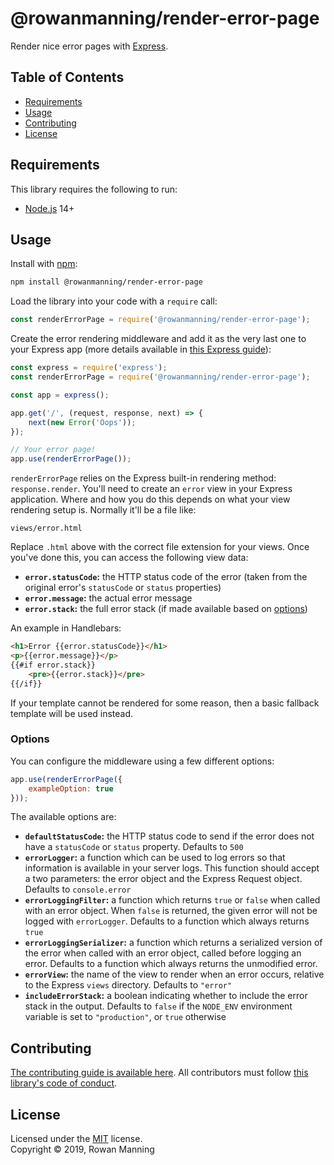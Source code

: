 
# @rowanmanning/render-error-page

Render nice error pages with [Express](https://expressjs.com).


## Table of Contents

  * [Requirements](#requirements)
  * [Usage](#usage)
  * [Contributing](#contributing)
  * [License](#license)


## Requirements

This library requires the following to run:

  * [Node.js](https://nodejs.org/) 14+


## Usage

Install with [npm](https://www.npmjs.com/):

```sh
npm install @rowanmanning/render-error-page
```

Load the library into your code with a `require` call:

```js
const renderErrorPage = require('@rowanmanning/render-error-page');
```

Create the error rendering middleware and add it as the very last one to your Express app (more details available in [this Express guide](https://expressjs.com/en/guide/error-handling.html)):

```js
const express = require('express');
const renderErrorPage = require('@rowanmanning/render-error-page');

const app = express();

app.get('/', (request, response, next) => {
    next(new Error('Oops'));
});

// Your error page!
app.use(renderErrorPage());
```

`renderErrorPage` relies on the Express built-in rendering method: `response.render`. You'll need to create an `error` view in your Express application. Where and how you do this depends on what your view rendering setup is. Normally it'll be a file like:

```
views/error.html
```

Replace `.html` above with the correct file extension for your views. Once you've done this, you can access the following view data:

  * **`error.statusCode`:** the HTTP status code of the error (taken from the original error's `statusCode` or `status` properties)
  * **`error.message`:** the actual error message
  * **`error.stack`:** the full error stack (if made available based on [options](#options))

An example in Handlebars:

```html
<h1>Error {{error.statusCode}}</h1>
<p>{{error.message}}</p>
{{#if error.stack}}
    <pre>{{error.stack}}</pre>
{{/if}}
```

If your template cannot be rendered for some reason, then a basic fallback template will be used instead.

### Options

You can configure the middleware using a few different options:

```js
app.use(renderErrorPage({
    exampleOption: true
}));
```

The available options are:

  * **`defaultStatusCode`:** the HTTP status code to send if the error does not have a `statusCode` or `status` property. Defaults to `500`
  * **`errorLogger`:** a function which can be used to log errors so that information is available in your server logs. This function should accept a two parameters: the error object and the Express Request object. Defaults to `console.error`
  * **`errorLoggingFilter`:** a function which returns `true` or `false` when called with an error object. When `false` is returned, the given error will not be logged with `errorLogger`. Defaults to a function which always returns `true`
  * **`errorLoggingSerializer`:** a function which returns a serialized version of the error when called with an error object, called before logging an error. Defaults to a function which always returns the unmodified error.
  * **`errorView`:** the name of the view to render when an error occurs, relative to the Express `views` directory. Defaults to `"error"`
  * **`includeErrorStack`:** a boolean indicating whether to include the error stack in the output. Defaults to `false` if the `NODE_ENV` environment variable is set to `"production"`, or `true` otherwise


## Contributing

[The contributing guide is available here](docs/contributing.md). All contributors must follow [this library's code of conduct](docs/code_of_conduct.md).


## License

Licensed under the [MIT](LICENSE) license.<br/>
Copyright &copy; 2019, Rowan Manning
